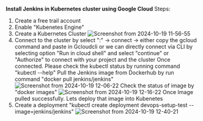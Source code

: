 **Install Jenkins in Kubernetes cluster using Google Cloud**
Steps:
1. Create a free trail account
2. Enable "Kubenetes Engine"
3. Create a Kubernetes Cluster
![Screenshot from 2024-10-19 11-56-55](https://github.com/user-attachments/assets/9cfd2b65-70fb-4a8b-bbe7-c5ec2793c881)
4. Connect to the cluster by select ":" -> connect -> either copy the gcloud command and paste in Gcloudcli or we can directly connect via CLI by selecting option "Run in cloud shell" and select "continue" or "Authorize" to connect with your project and the cluster
Once connected. Please check the kubectl status by running command "kubectl --help"
Pull the Jenkins image from Dockerhub by run command "docker pull jenkins/jenkins"
![Screenshot from 2024-10-19 12-06-22](https://github.com/user-attachments/assets/00ba0dd6-6b64-4a4d-8a48-19d4afbe6abe)
Check the status of image by "docker images"
![Screenshot from 2024-10-19 12-16-22](https://github.com/user-attachments/assets/b6fe4795-9866-4e9e-b1e9-02ff1eac08d6)
Once Image pulled successfully. Lets deploy that image into Kubenetes
1. Create a deployment "kubectl create deployment devops-setup-test --image=jenkins/jenkins"
![Screenshot from 2024-10-19 12-40-21](https://github.com/user-attachments/assets/59e57924-79f1-4ace-89d7-602a4588b0bc)
